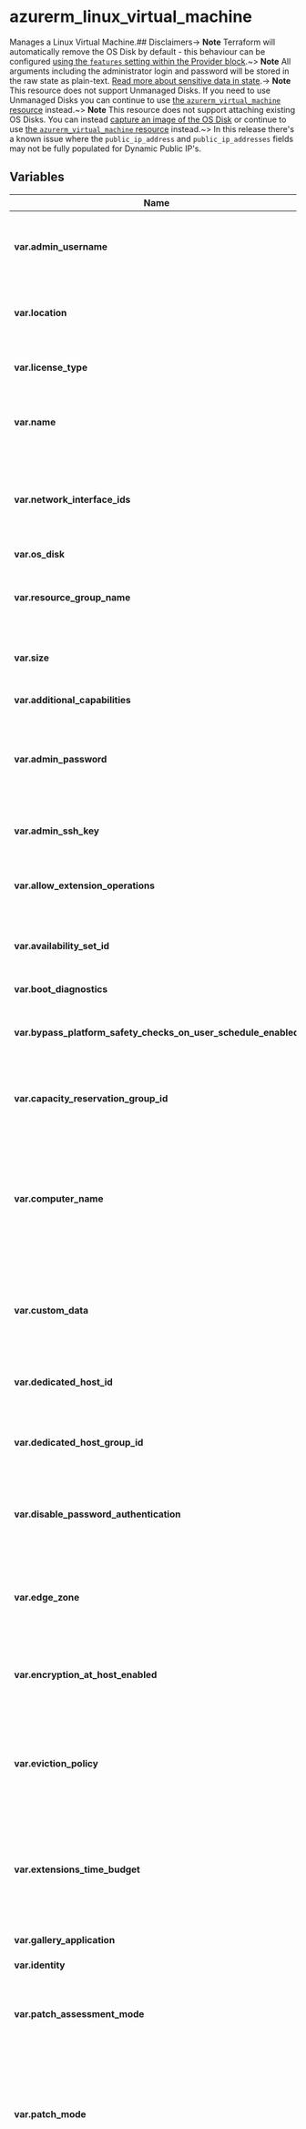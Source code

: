 # azurerm_linux_virtual_machine

Manages a Linux Virtual Machine.## Disclaimers-> **Note** Terraform will automatically remove the OS Disk by default - this behaviour can be configured [using the `features` setting within the Provider block](https://registry.terraform.io/providers/hashicorp/azurerm/latest/docs/guides/features-block).~> **Note** All arguments including the administrator login and password will be stored in the raw state as plain-text. [Read more about sensitive data in state](/docs/state/sensitive-data.html).-> **Note** This resource does not support Unmanaged Disks. If you need to use Unmanaged Disks you can continue to use [the `azurerm_virtual_machine` resource](virtual_machine.html) instead.~> **Note** This resource does not support attaching existing OS Disks. You can instead [capture an image of the OS Disk](image.html) or continue to use [the `azurerm_virtual_machine` resource](virtual_machine.html) instead.~> In this release there's a known issue where the `public_ip_address` and `public_ip_addresses` fields may not be fully populated for Dynamic Public IP's.

## Variables

| Name | Type | Required? |  Default  |  possible values |  Description |
| ---- | ---- | --------- |  ----------- | ----------- | ----------- |
| **var.admin_username** | string | True | -  |  -  |  The username of the local administrator used for the Virtual Machine. Changing this forces a new resource to be created. | 
| **var.location** | string | True | -  |  -  |  The Azure location where the Linux Virtual Machine should exist. Changing this forces a new resource to be created. | 
| **var.license_type** | string | False | -  |  `RHEL_BYOS`, `SLES_BYOS`  |  Specifies the BYOL Type for this Virtual Machine. Possible values are `RHEL_BYOS` and `SLES_BYOS`. | 
| **var.name** | string | True | -  |  -  |  The name of the Linux Virtual Machine. Changing this forces a new resource to be created. | 
| **var.network_interface_ids** | list | True | -  |  -  |  A list of Network Interface IDs which should be attached to this Virtual Machine. The first Network Interface ID in this list will be the Primary Network Interface on the Virtual Machine. | 
| **var.os_disk** | block | True | -  |  -  |  A `os_disk` block. | 
| **var.resource_group_name** | string | True | -  |  -  |  The name of the Resource Group in which the Linux Virtual Machine should be exist. Changing this forces a new resource to be created. | 
| **var.size** | string | True | -  |  -  |  The SKU which should be used for this Virtual Machine, such as `Standard_F2`. | 
| **var.additional_capabilities** | block | False | -  |  -  |  A `additional_capabilities` block. | 
| **var.admin_password** | string | False | -  |  -  |  The Password which should be used for the local-administrator on this Virtual Machine. Changing this forces a new resource to be created. | 
| **var.admin_ssh_key** | block | False | -  |  -  |  One or more `admin_ssh_key` blocks. Changing this forces a new resource to be created. | 
| **var.allow_extension_operations** | bool | False | `True`  |  -  |  Should Extension Operations be allowed on this Virtual Machine? Defaults to `true`. | 
| **var.availability_set_id** | string | False | -  |  -  |  Specifies the ID of the Availability Set in which the Virtual Machine should exist. Changing this forces a new resource to be created. | 
| **var.boot_diagnostics** | block | False | -  |  -  |  A `boot_diagnostics` block. | 
| **var.bypass_platform_safety_checks_on_user_schedule_enabled** | bool | False | `False`  |  -  |  Specifies whether to skip platform scheduled patching when a user schedule is associated with the VM. Defaults to `false`. | 
| **var.capacity_reservation_group_id** | string | False | -  |  -  |  Specifies the ID of the Capacity Reservation Group which the Virtual Machine should be allocated to. | 
| **var.computer_name** | string | False | `name`  |  -  |  Specifies the Hostname which should be used for this Virtual Machine. If unspecified this defaults to the value for the `name` field. If the value of the `name` field is not a valid `computer_name`, then you must specify `computer_name`. Changing this forces a new resource to be created. | 
| **var.custom_data** | string | False | -  |  -  |  The Base64-Encoded Custom Data which should be used for this Virtual Machine. Changing this forces a new resource to be created. | 
| **var.dedicated_host_id** | string | False | -  |  -  |  The ID of a Dedicated Host where this machine should be run on. Conflicts with `dedicated_host_group_id`. | 
| **var.dedicated_host_group_id** | string | False | -  |  -  |  The ID of a Dedicated Host Group that this Linux Virtual Machine should be run within. Conflicts with `dedicated_host_id`. | 
| **var.disable_password_authentication** | bool | False | `True`  |  -  |  Should Password Authentication be disabled on this Virtual Machine? Defaults to `true`. Changing this forces a new resource to be created. | 
| **var.edge_zone** | string | False | -  |  -  |  Specifies the Edge Zone within the Azure Region where this Linux Virtual Machine should exist. Changing this forces a new Linux Virtual Machine to be created. | 
| **var.encryption_at_host_enabled** | bool | False | -  |  -  |  Should all of the disks (including the temp disk) attached to this Virtual Machine be encrypted by enabling Encryption at Host? | 
| **var.eviction_policy** | string | False | -  |  `Deallocate`, `Delete`  |  Specifies what should happen when the Virtual Machine is evicted for price reasons when using a Spot instance. Possible values are `Deallocate` and `Delete`. Changing this forces a new resource to be created. | 
| **var.extensions_time_budget** | string | False | `PT1H30M`  |  -  |  Specifies the duration allocated for all extensions to start. The time duration should be between 15 minutes and 120 minutes (inclusive) and should be specified in ISO 8601 format. Defaults to `PT1H30M`. | 
| **var.gallery_application** | block | False | -  |  -  |  One or more `gallery_application` blocks. | 
| **var.identity** | block | False | -  |  -  |  An `identity` block. | 
| **var.patch_assessment_mode** | string | False | `ImageDefault`  |  `AutomaticByPlatform`, `ImageDefault`  |  Specifies the mode of VM Guest Patching for the Virtual Machine. Possible values are `AutomaticByPlatform` or `ImageDefault`. Defaults to `ImageDefault`. | 
| **var.patch_mode** | string | False | `ImageDefault`  |  `AutomaticByPlatform`, `ImageDefault`  |  Specifies the mode of in-guest patching to this Linux Virtual Machine. Possible values are `AutomaticByPlatform` and `ImageDefault`. Defaults to `ImageDefault`. For more information on patch modes please see the [product documentation](https://docs.microsoft.com/azure/virtual-machines/automatic-vm-guest-patching#patch-orchestration-modes). | 
| **var.max_bid_price** | string | False | `-1`  |  -  |  The maximum price you're willing to pay for this Virtual Machine, in US Dollars; which must be greater than the current spot price. If this bid price falls below the current spot price the Virtual Machine will be evicted using the `eviction_policy`. Defaults to `-1`, which means that the Virtual Machine should not be evicted for price reasons. | 
| **var.plan** | block | False | -  |  -  |  A `plan` block. Changing this forces a new resource to be created. | 
| **var.platform_fault_domain** | string | False | `-1`  |  -  |  Specifies the Platform Fault Domain in which this Linux Virtual Machine should be created. Defaults to `-1`, which means this will be automatically assigned to a fault domain that best maintains balance across the available fault domains. Changing this forces a new Linux Virtual Machine to be created. | 
| **var.priority** | string | False | `Regular`  |  `Regular`, `Spot`  |  Specifies the priority of this Virtual Machine. Possible values are `Regular` and `Spot`. Defaults to `Regular`. Changing this forces a new resource to be created. | 
| **var.provision_vm_agent** | bool | False | `True`  |  -  |  Should the Azure VM Agent be provisioned on this Virtual Machine? Defaults to `true`. Changing this forces a new resource to be created. | 
| **var.proximity_placement_group_id** | string | False | -  |  -  |  The ID of the Proximity Placement Group which the Virtual Machine should be assigned to. | 
| **var.reboot_setting** | string | False | -  |  `Always`, `IfRequired`, `Never`  |  Specifies the reboot setting for platform scheduled patching. Possible values are `Always`, `IfRequired` and `Never`. | 
| **var.secret** | block | False | -  |  -  |  One or more `secret` blocks. | 
| **var.secure_boot_enabled** | bool | False | -  |  -  |  Specifies whether secure boot should be enabled on the virtual machine. Changing this forces a new resource to be created. | 
| **var.source_image_id** | string | False | -  |  -  |  The ID of the Image which this Virtual Machine should be created from. Changing this forces a new resource to be created. Possible Image ID types include `Image ID`s, `Shared Image ID`s, `Shared Image Version ID`s, `Community Gallery Image ID`s, `Community Gallery Image Version ID`s, `Shared Gallery Image ID`s and `Shared Gallery Image Version ID`s. | 
| **var.source_image_reference** | block | False | -  |  -  |  A `source_image_reference` block. Changing this forces a new resource to be created. | 
| **var.tags** | map | False | -  |  -  |  A mapping of tags which should be assigned to this Virtual Machine. | 
| **var.termination_notification** | block | False | -  |  -  |  A `termination_notification` block. | 
| **var.user_data** | string | False | -  |  -  |  The Base64-Encoded User Data which should be used for this Virtual Machine. | 
| **var.vtpm_enabled** | bool | False | -  |  -  |  Specifies whether vTPM should be enabled on the virtual machine. Changing this forces a new resource to be created. | 
| **var.virtual_machine_scale_set_id** | string | False | -  |  -  |  Specifies the Orchestrated Virtual Machine Scale Set that this Virtual Machine should be created within. Changing this forces a new resource to be created. | 
| **var.zone** | string | False | -  |  -  |  Specifies the Availability Zones in which this Linux Virtual Machine should be located. Changing this forces a new Linux Virtual Machine to be created. | 



## Outputs

| Name | Type | Description |
| ---- | ---- | --------- | 
| **admin_username** | string  | - | 
| **location** | string  | - | 
| **license_type** | string  | - | 
| **name** | string  | - | 
| **network_interface_ids** | list  | - | 
| **os_disk** | block  | - | 
| **resource_group_name** | string  | - | 
| **size** | string  | - | 
| **additional_capabilities** | block  | - | 
| **admin_password** | string  | - | 
| **admin_ssh_key** | block  | - | 
| **allow_extension_operations** | bool  | - | 
| **availability_set_id** | string  | - | 
| **boot_diagnostics** | block  | - | 
| **bypass_platform_safety_checks_on_user_schedule_enabled** | bool  | - | 
| **capacity_reservation_group_id** | string  | - | 
| **computer_name** | string  | - | 
| **custom_data** | string  | - | 
| **dedicated_host_id** | string  | - | 
| **dedicated_host_group_id** | string  | - | 
| **disable_password_authentication** | bool  | - | 
| **edge_zone** | string  | - | 
| **encryption_at_host_enabled** | bool  | - | 
| **eviction_policy** | string  | - | 
| **extensions_time_budget** | string  | - | 
| **gallery_application** | block  | - | 
| **identity** | block  | - | 
| **patch_assessment_mode** | string  | - | 
| **patch_mode** | string  | - | 
| **max_bid_price** | string  | - | 
| **plan** | block  | - | 
| **platform_fault_domain** | string  | - | 
| **priority** | string  | - | 
| **provision_vm_agent** | bool  | - | 
| **proximity_placement_group_id** | string  | - | 
| **reboot_setting** | string  | - | 
| **secret** | block  | - | 
| **secure_boot_enabled** | bool  | - | 
| **source_image_id** | string  | - | 
| **source_image_reference** | block  | - | 
| **tags** | map  | - | 
| **termination_notification** | block  | - | 
| **user_data** | string  | - | 
| **vtpm_enabled** | bool  | - | 
| **virtual_machine_scale_set_id** | string  | - | 
| **zone** | string  | - | 
| **id** | string  | The ID of the Linux Virtual Machine. | 
| **identity** | block  | An `identity` block. | 
| **private_ip_address** | string  | The Primary Private IP Address assigned to this Virtual Machine. | 
| **private_ip_addresses** | list  | A list of Private IP Addresses assigned to this Virtual Machine. | 
| **public_ip_address** | string  | The Primary Public IP Address assigned to this Virtual Machine. | 
| **public_ip_addresses** | list  | A list of the Public IP Addresses assigned to this Virtual Machine. | 
| **virtual_machine_id** | string  | A 128-bit identifier which uniquely identifies this Virtual Machine. | 
| **principal_id** | string  | The Principal ID associated with this Managed Service Identity. | 
| **tenant_id** | string  | The Tenant ID associated with this Managed Service Identity. | 

## Example minimal hclt

```hcl
source = {
   repo = "https://github.com/jumidev/terraform-modules-auto-azurerm.git" 
   path = "compute/linux_virtual_machine" 
}

inputs = {
   admin_username = "admin_username of linux_virtual_machine" 
   location = "${location}" 
   name = "name of linux_virtual_machine" 
   network_interface_ids = "network_interface_ids of linux_virtual_machine" 
   os_disk = "os_disk of linux_virtual_machine" 
   resource_group_name = "${resource_group}" 
   size = "size of linux_virtual_machine" 
}

tfstate_store = {
   storage_account = "${storage_account}" 
   container = "${container}" 
   container_path = "${COMPONENT_PATH}" 
}


```
